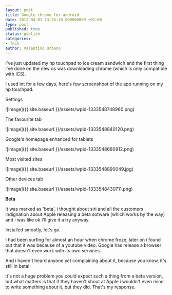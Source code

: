 ```yaml
---
layout: post
title: Google chrome for android
date: 2012-04-01 13:26:19.000000000 +02:00
type: post
published: true
status: publish
categories:
- Tech
author: Valentino Urbano 
---
```


I've just updated my hp touchpad to ice cream sandwich and the first thing i've done on the new os was downloading chrome (which is only compatible with ICS).

I used int for a few days, here's few screenshoot of the app running on my hp touchpad.

Settings

![image]({{ site.baseurl }}/assets/wpid-1333548748960.png)

The favourite tab

![image]({{ site.baseurl }}/assets/wpid-1333548840120.png)

Google's homepage enhanced for tablets

![image]({{ site.baseurl }}/assets/wpid-1333548680912.png)

Most visited sites

![image]({{ site.baseurl }}/assets/wpid-1333548890049.jpg)

Other devices tab

![image]({{ site.baseurl }}/assets/wpid-1333548430711.png)

**Beta**

It was marked as 'beta', i thought about siri and all the customers indignation about Apple releasing a beta sotware (which works by the way) and i was like ok i'll give it a try anyway.

Installed smootly, let's go.

I had been surfing for almost an hour when chrome froze, later on i found out that it was because of a youtube video. Google has release a browser that doesn't even work with its own services.

And i haven't heard anyone yet complaining about it, because you know, it's still in beta!

It's not a huge problem you could expect such a thing from a beta version, but what matters is that  if they haven't shout at Apple i wouldn't even mind to  write something about it, but they did. That's my response.